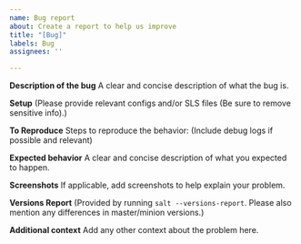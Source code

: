```yaml
---
name: Bug report
about: Create a report to help us improve
title: "[Bug]"
labels: Bug
assignees: ''

---
```


**Description of the bug**
A clear and concise description of what the bug is.
<!-- Note: Please direct questions to the salt-users google group, IRC and Slack. Only post issues/bugs and feature requests here -->

**Setup**
(Please provide relevant configs and/or SLS files (Be sure to remove sensitive info).)

**To Reproduce**
Steps to reproduce the behavior: (Include debug logs if possible and relevant)

**Expected behavior**
A clear and concise description of what you expected to happen.

**Screenshots**
If applicable, add screenshots to help explain your problem.

**Versions Report**
(Provided by running `salt --versions-report`. Please also mention any differences in master/minion versions.)

**Additional context**
Add any other context about the problem here.
